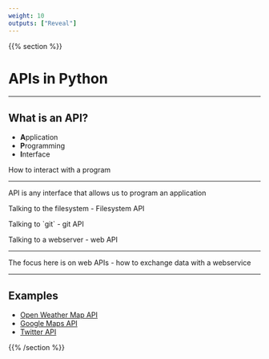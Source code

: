 ```yaml
---
weight: 10
outputs: ["Reveal"]
---
```


{{% section %}}

# APIs in Python

---

## What is an API?

- **A**pplication
- **P**rogramming
- **I**nterface

<p class="fragment">How to interact with a program</p>

---

API is any interface that allows us to program an application

<p class="fragment">Talking to the filesystem - Filesystem API</p>
<p class="fragment">Talking to `git` - git API</p>
<p class="fragment">Talking to a webserver - web API</p>

---

The focus here is on web APIs - how to exchange data with a webservice

---

## Examples

- [Open Weather Map API](https://openweathermap.org/api)
- [Google Maps API](https://developers.google.com/maps/documentation/geocoding/overview)
- [Twitter API](https://developer.twitter.com/en/docs)

{{% /section %}}
